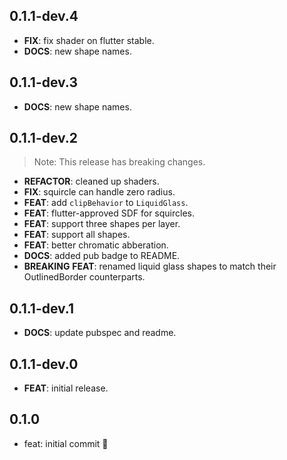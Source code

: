 ## 0.1.1-dev.4

 - **FIX**: fix shader on flutter stable.
 - **DOCS**: new shape names.

## 0.1.1-dev.3

 - **DOCS**: new shape names.

## 0.1.1-dev.2

> Note: This release has breaking changes.

 - **REFACTOR**: cleaned up shaders.
 - **FIX**: squircle can handle zero radius.
 - **FEAT**: add `clipBehavior` to `LiquidGlass`.
 - **FEAT**: flutter-approved SDF for squircles.
 - **FEAT**: support three shapes per layer.
 - **FEAT**: support all shapes.
 - **FEAT**: better chromatic abberation.
 - **DOCS**: added pub badge to README.
 - **BREAKING** **FEAT**: renamed liquid glass shapes to match their OutlinedBorder counterparts.

## 0.1.1-dev.1

 - **DOCS**: update pubspec and readme.

## 0.1.1-dev.0

 - **FEAT**: initial release.

## 0.1.0

- feat: initial commit 🎉
